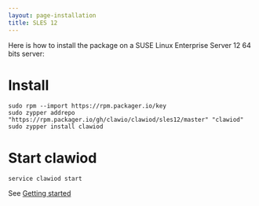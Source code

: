 ```yaml
---
layout: page-installation
title: SLES 12
---
```


Here is how to install the package on a SUSE Linux Enterprise Server 12 64 bits server:

# Install

<div class="marked"><pre><code><span class="hljs-built_in">sudo</span> rpm --import https://rpm.packager.io/key
<span class="hljs-built_in">sudo</span> zypper addrepo <span class="hljs-string">"https://rpm.packager.io/gh/clawio/clawiod/sles12/master"</span> <span class="hljs-string">"clawiod"</span>
<span class="hljs-built_in">sudo</span> zypper install clawiod
</code></pre></div>

# Start clawiod

`service clawiod start`

See [Getting started](/documentation/getting_started)